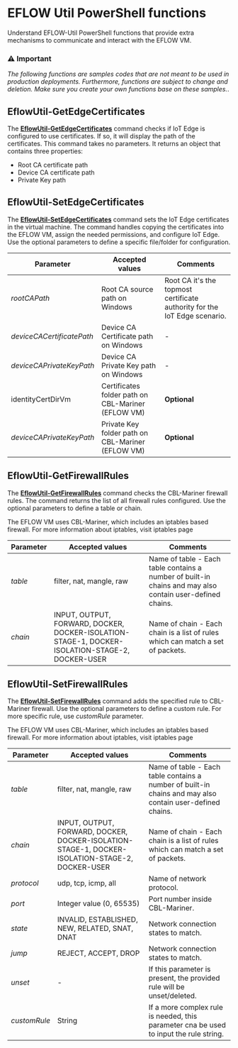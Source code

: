 # EFLOW Util PowerShell functions
Understand EFLOW-Util PowerShell functions that provide extra mechanisms to communicate and interact with the EFLOW VM. 

### :warning: Important
 _The following functions are samples codes that are not meant to be used in production deployments. Furthermore, functions are subject to change and deletion. Make sure you create your own functions base on these samples._.
 
 
 ## EflowUtil-GetEdgeCertificates
 The [**EflowUtil-GetEdgeCertificates**](./EflowUtil-GetEdgeCertificates.ps1) command checks if IoT Edge is configured to use certificates. If so, it will display the path of the certificates. 
 This command takes no parameters. It returns an object that contains three properties:
 - Root CA certificate path
 - Device CA certificate path
 - Private Key path
 
  ## EflowUtil-SetEdgeCertificates
 The [**EflowUtil-SetEdgeCertificates**](./EflowUtil-SetEdgeCertificates.ps1) command sets the IoT Edge certificates in the virtual machine. The command handles copying the certificates into the EFLOW VM, assign the needed permissions, and configure IoT Edge. Use the optional parameters to define a specific file/folder for configuration.
 
| Parameter | Accepted values | Comments |
| --------- | --------------- | -------- |
| _rootCAPath_ | Root CA source path on Windows | Root CA it's the topmost certificate authority for the IoT Edge scenario. |
| _deviceCACertificatePath_ | Device CA Certificate path on Windows | - |
| _deviceCAPrivateKeyPath_ | Device CA Private Key path on Windows | - |
| identityCertDirVm |  Certificates folder path on CBL-Mariner (EFLOW VM) | **Optional** |
| _deviceCAPrivateKeyPath_ |  Private Key folder path on CBL-Mariner (EFLOW VM) | **Optional** |


 ## EflowUtil-GetFirewallRules
 The [**EflowUtil-GetFirewallRules**](./EflowUtil-GetFirewallRules.ps1) command checks the CBL-Mariner firewall rules. 
 The command returns the list of all firewall rules configured. Use the optional parameters to define a table or chain.
 
 The EFLOW VM uses CBL-Mariner, which includes an iptables based firewall. For more information about iptables, visit iptables page
 
| Parameter | Accepted values | Comments |
| --------- | --------------- | -------- |
| _table_ | filter, nat, mangle, raw | Name of table - Each table contains a number of built-in chains and may also contain user-defined chains. |
| _chain_ | INPUT, OUTPUT, FORWARD, DOCKER, DOCKER-ISOLATION-STAGE-1, DOCKER-ISOLATION-STAGE-2, DOCKER-USER | Name of chain - Each chain is a list of rules which can match a set of packets.  |

 ## EflowUtil-SetFirewallRules
 The [**EflowUtil-SetFirewallRules**](./EflowUtil-GetFirewallRules.ps1) command adds the specified rule to CBL-Mariner firewall. 
 Use the optional parameters to define a custom rule. For more specific rule, use _customRule_ parameter.
 
 The EFLOW VM uses CBL-Mariner, which includes an iptables based firewall. For more information about iptables, visit iptables page
 
| Parameter | Accepted values | Comments |
| --------- | --------------- | -------- |
| _table_ | filter, nat, mangle, raw | Name of table - Each table contains a number of built-in chains and may also contain user-defined chains. |
| _chain_ | INPUT, OUTPUT, FORWARD, DOCKER, DOCKER-ISOLATION-STAGE-1, DOCKER-ISOLATION-STAGE-2, DOCKER-USER | Name of chain - Each chain is a list of rules which can match a set of packets.  |
| _protocol_ | udp, tcp, icmp, all | Name of network protocol. |
| _port_ | Integer value (0, 65535) | Port number inside CBL-Mariner. |
| _state_ | INVALID, ESTABLISHED, NEW, RELATED, SNAT, DNAT | Network connection states to match. |
| _jump_ | REJECT, ACCEPT, DROP | Network connection states to match. |
| _unset_ | - | If this parameter is present, the provided rule will be unset/deleted. |
| _customRule_ | String |  If a more complex rule is needed, this parameter cna be used to input the rule string. |

